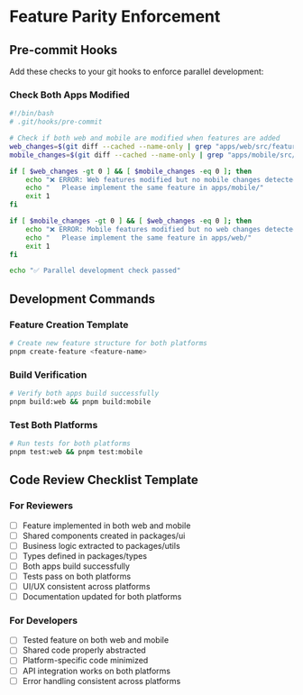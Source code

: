 # Feature Parity Enforcement

## Pre-commit Hooks
Add these checks to your git hooks to enforce parallel development:

### Check Both Apps Modified
```bash
#!/bin/bash
# .git/hooks/pre-commit

# Check if both web and mobile are modified when features are added
web_changes=$(git diff --cached --name-only | grep "apps/web/src/features" | wc -l)
mobile_changes=$(git diff --cached --name-only | grep "apps/mobile/src/features" | wc -l)

if [ $web_changes -gt 0 ] && [ $mobile_changes -eq 0 ]; then
    echo "❌ ERROR: Web features modified but no mobile changes detected"
    echo "   Please implement the same feature in apps/mobile/"
    exit 1
fi

if [ $mobile_changes -gt 0 ] && [ $web_changes -eq 0 ]; then
    echo "❌ ERROR: Mobile features modified but no web changes detected"
    echo "   Please implement the same feature in apps/web/"
    exit 1
fi

echo "✅ Parallel development check passed"
```

## Development Commands

### Feature Creation Template
```bash
# Create new feature structure for both platforms
pnpm create-feature <feature-name>
```

### Build Verification
```bash
# Verify both apps build successfully
pnpm build:web && pnpm build:mobile
```

### Test Both Platforms
```bash
# Run tests for both platforms
pnpm test:web && pnpm test:mobile
```

## Code Review Checklist Template

### For Reviewers
- [ ] Feature implemented in both web and mobile
- [ ] Shared components created in packages/ui
- [ ] Business logic extracted to packages/utils
- [ ] Types defined in packages/types
- [ ] Both apps build successfully
- [ ] Tests pass on both platforms
- [ ] UI/UX consistent across platforms
- [ ] Documentation updated for both platforms

### For Developers
- [ ] Tested feature on both web and mobile
- [ ] Shared code properly abstracted
- [ ] Platform-specific code minimized
- [ ] API integration works on both platforms
- [ ] Error handling consistent across platforms